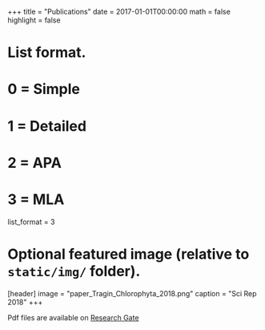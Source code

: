 +++
title = "Publications"
date = 2017-01-01T00:00:00
math = false
highlight = false

# List format.
#   0 = Simple
#   1 = Detailed
#   2 = APA
#   3 = MLA
list_format = 3

# Optional featured image (relative to `static/img/` folder).
[header]
image = "paper_Tragin_Chlorophyta_2018.png"
caption = "Sci Rep 2018"
+++

Pdf files are available on [Research Gate](https://www.researchgate.net/profile/Daniel_Vaulot)
